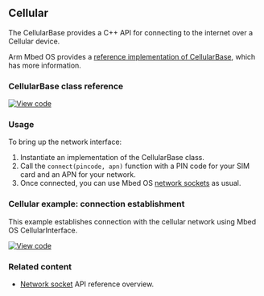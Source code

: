 <h2 id="cellular-api">Cellular</h2>

The CellularBase provides a C++ API for connecting to the internet over a Cellular device.

Arm Mbed OS provides a [reference implementation of CellularBase](https://os.mbed.com/docs/v5.8/mbed-os-api-doxy/_easy_cellular_connection_8h_source.html), which has more information.

### CellularBase class reference

[![View code](https://www.mbed.com/embed/?type=library)](https://os.mbed.com/docs/v5.8/reference/cellular-api.html)

### Usage

To bring up the network interface:

1. Instantiate an implementation of the CellularBase class.
1. Call the `connect(pincode, apn)` function with a PIN code for your SIM card and an APN for your network.
1. Once connected, you can use Mbed OS [network sockets](https://os.mbed.com/docs/v5.8/reference/network-socket.html) as usual.

### Cellular example: connection establishment

This example establishes connection with the cellular network using Mbed OS CellularInterface.

[![View code](https://www.mbed.com/embed/?url=https://os.mbed.com/teams/mbed-os-examples/code/mbed-os-example-cellular/)](https://os.mbed.com/teams/mbed-os-examples/code/mbed-os-example-cellular/file/0f644d6045cf/main.cpp)

### Related content

- [Network socket](https://os.mbed.com/docs/v5.8/reference/network-socket.html) API reference overview.
